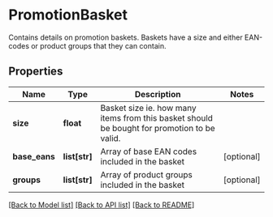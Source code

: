 # PromotionBasket

Contains details on promotion baskets. Baskets have a size and either EAN-codes or product groups that they can contain. 
## Properties
Name | Type | Description | Notes
------------ | ------------- | ------------- | -------------
**size** | **float** | Basket size ie. how many items from this basket should be bought for promotion to be valid.  | 
**base_eans** | **list[str]** | Array of base EAN codes included in the basket | [optional] 
**groups** | **list[str]** | Array of product groups included in the basket | [optional] 

[[Back to Model list]](../README.md#documentation-for-models) [[Back to API list]](../README.md#documentation-for-api-endpoints) [[Back to README]](../README.md)



